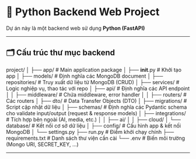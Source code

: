 # 🐍 Python Backend Web Project 

Dự án này là một backend web sử dụng **Python (FastAPI)**

---

## 🗂️ Cấu trúc thư mục backend

project/
│
├── app/                         # Main application package
│   ├── __init__.py              # Khởi tạo app
│   ├── models/                  # Định nghĩa các MongoDB document
│   ├── repositories/            # Truy xuất dữ liệu từ MongoDB (CRUD)
│   ├── services/                # Logic nghiệp vụ, thao tác với repo
│   ├── api/                     # Định nghĩa các API endpoint
│   │   ├── middleware/          # Chứa middleware, error handler
│   │   ├── routers/             # Các routers
│   ├── dto/                     # Data Transfer Objects (DTO)
│   ├── migrations/              # Script cập nhật dữ liệu
│   ├── schemas/                 # Định nghĩa các Pydantic schema cho validate input/output (request & response models)
│   ├── integrations/            # Tích hợp bên ngoài (AI, media, etc.)
│   │   ├── ai/
│   │   ├── cloud/
│   └── database/                # Kết nối cơ sở dữ liệu
│
├── config/                      # Cấu hình app & kết nối MongoDB
│   └── settings.py
├── run.py                       # Điểm khởi chạy chính
├── requirements.txt             # Danh sách thư viện cần cài
└── .env                         # Biến môi trường (Mongo URI, SECRET_KEY, ...)

---


